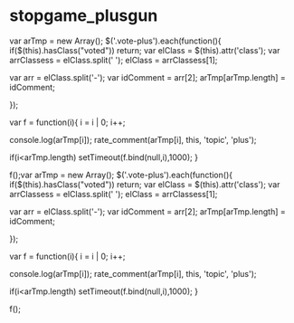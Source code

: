 # stopgame_plusgun


var arTmp = new Array();
$('.vote-plus').each(function(){
if($(this).hasClass("voted")) return;
var elClass = $(this).attr('class'); 
var arrClassess = elClass.split(' '); 
elClass = arrClassess[1]; 

var arr = elClass.split('-');
var idComment = arr[2];
arTmp[arTmp.length] = idComment;


});

var f = function(i){
i = i | 0;
i++;


console.log(arTmp[i]); 
rate_comment(arTmp[i], this, 'topic', 'plus');

if(i<arTmp.length)
setTimeout(f.bind(null,i),1000); 
}

f();var arTmp = new Array();
$('.vote-plus').each(function(){
if($(this).hasClass("voted")) return;
var elClass = $(this).attr('class'); 
var arrClassess = elClass.split(' '); 
elClass = arrClassess[1]; 

var arr = elClass.split('-');
var idComment = arr[2];
arTmp[arTmp.length] = idComment;


});

var f = function(i){
i = i | 0;
i++;


console.log(arTmp[i]); 
rate_comment(arTmp[i], this, 'topic', 'plus');

if(i<arTmp.length)
setTimeout(f.bind(null,i),1000); 
}

f();
